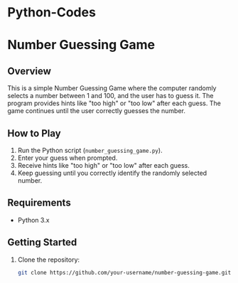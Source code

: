 # Python-Codes
# Number Guessing Game

## Overview

This is a simple Number Guessing Game where the computer randomly selects a number between 1 and 100, and the user has to guess it. The program provides hints like "too high" or "too low" after each guess. The game continues until the user correctly guesses the number.

## How to Play

1. Run the Python script (`number_guessing_game.py`).
2. Enter your guess when prompted.
3. Receive hints like "too high" or "too low" after each guess.
4. Keep guessing until you correctly identify the randomly selected number.

## Requirements

- Python 3.x

## Getting Started

1. Clone the repository:

   ```bash
   git clone https://github.com/your-username/number-guessing-game.git
